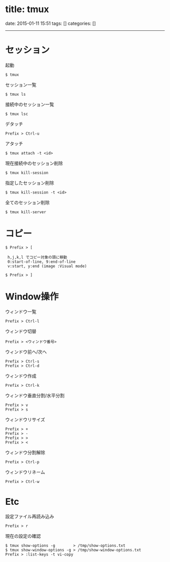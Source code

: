 title: tmux
==========
date: 2015-01-11 15:51
tags: []
categories: []
- - -

# セッション

起動
```
$ tmux
```
セッション一覧
```
$ tmux ls
```
接続中のセッション一覧
```
$ tmux lsc
```
デタッチ
```
Prefix > Ctrl-u
```
アタッチ
```
$ tmux attach -t <id>
```
現在接続中のセッション削除
```
$ tmux kill-session
```
指定したセッション削除
```
$ tmux kill-session -t <id>
```
全てのセッション削除
```
$ tmux kill-server
```

# コピー

```
$ Prefix > [

 h,j,k,l でコピー対象の頭に移動
 0:start-of-line, 9:end-of-line
 v:start, y:end (image :Visual mode)

$ Prefix > ]
```

# Window操作

ウィンドウ一覧
```
Prefix > Ctrl-l
```
ウィンドウ切替
```
Prefix > <ウィンドウ番号>
```
ウィンドウ前へ/次へ
```
Prefix > Ctrl-s
Prefix > Ctrl-d
```
ウィンドウ作成
```
Prefix > Ctrl-k
```
ウィンドウ垂直分割/水平分割
```
Prefix > v
Prefix > s
```
ウィンドウリサイズ
```
Prefix > +
Prefix > -
Prefix > >
Prefix > <
```
ウィンドウ分割解除
```
Prefix > Ctrl-p
```
ウィンドウリネーム
```
Prefix > Ctrl-w
```

# Etc

設定ファイル再読み込み
```
Prefix > r
```
現在の設定の確認
```
$ tmux show-options -g        > /tmp/show-options.txt
$ tmux show-window-options -g > /tmp/show-window-options.txt
Prefix > :list-keys -t vi-copy
```
